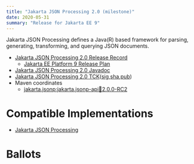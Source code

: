 ```yaml
---
title: "Jakarta JSON Processing 2.0 (milestone)"
date: 2020-05-31
summary: "Release for Jakarta EE 9"
---
```

Jakarta JSON Processing defines a Java(R) based framework for parsing, generating, transforming, and
querying JSON documents.

* [Jakarta JSON Processing 2.0 Release Record](https://projects.eclipse.org/projects/ee4j.jsonp/releases/2.0.0)
  * [Jakarta EE Platform 9 Release Plan](https://eclipse-ee4j.github.io/jakartaee-platform/jakartaee9/JakartaEE9ReleasePlan)
* [Jakarta JSON Processing 2.0 Javadoc](./apidocs)
* [Jakarta JSON Processing 2.0 TCK]()([sig](),[sha](),[pub]())
* Maven coordinates
  * [jakarta.jsonp:jakarta.jsonp-api:jar:2.0.0-RC2](https://repo1.maven.org/maven2/jakarta/json/jakarta.json-api/2.0.0-RC2/jakarta.json-api-2.0.0-RC2.jar)

# Compatible Implementations

* [Jakarta JSON Processing](https://eclipse-ee4j.github.io/jsonp/)

# Ballots
